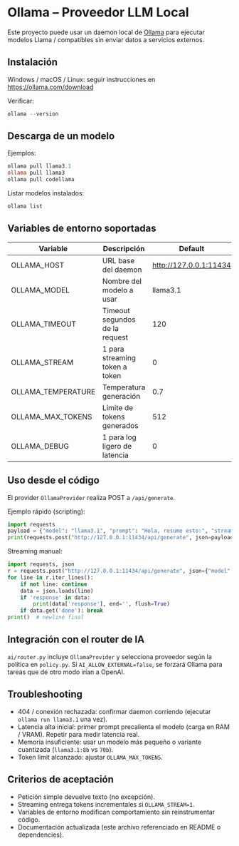 <!-- NG-HEADER: Nombre de archivo: ollama.md -->
<!-- NG-HEADER: Ubicación: docs/ollama.md -->
<!-- NG-HEADER: Descripción: Integración y uso de Ollama como proveedor LLM local -->
<!-- NG-HEADER: Lineamientos: Ver AGENTS.md -->
# Ollama – Proveedor LLM Local

Este proyecto puede usar un daemon local de [Ollama](https://ollama.com/) para ejecutar modelos Llama / compatibles sin enviar datos a servicios externos.

## Instalación

Windows / macOS / Linux: seguir instrucciones en https://ollama.com/download

Verificar:
```powershell
ollama --version
```

## Descarga de un modelo
Ejemplos:
```powershell
ollama pull llama3.1
ollama pull llama3
ollama pull codellama
```

Listar modelos instalados:
```powershell
ollama list
```

## Variables de entorno soportadas
| Variable | Descripción | Default |
|----------|-------------|---------|
| OLLAMA_HOST | URL base del daemon | http://127.0.0.1:11434 |
| OLLAMA_MODEL | Nombre del modelo a usar | llama3.1 |
| OLLAMA_TIMEOUT | Timeout segundos de la request | 120 |
| OLLAMA_STREAM | 1 para streaming token a token | 0 |
| OLLAMA_TEMPERATURE | Temperatura generación | 0.7 |
| OLLAMA_MAX_TOKENS | Límite de tokens generados | 512 |
| OLLAMA_DEBUG | 1 para log ligero de latencia | 0 |

## Uso desde el código
El provider `OllamaProvider` realiza POST a `/api/generate`.

Ejemplo rápido (scripting):
```python
import requests
payload = {"model": "llama3.1", "prompt": "Hola, resume esto:", "stream": False}
print(requests.post("http://127.0.0.1:11434/api/generate", json=payload, timeout=120).json()["response"])
```

Streaming manual:
```python
import requests, json
r = requests.post("http://127.0.0.1:11434/api/generate", json={"model": "llama3.1", "prompt": "Hola", "stream": True}, stream=True)
for line in r.iter_lines():
    if not line: continue
    data = json.loads(line)
    if 'response' in data:
        print(data['response'], end='', flush=True)
    if data.get('done'): break
print()  # newline final
```

## Integración con el router de IA
`ai/router.py` incluye `OllamaProvider` y selecciona proveedor según la política en `policy.py`. Si `AI_ALLOW_EXTERNAL=false`, se forzará Ollama para tareas que de otro modo irían a OpenAI.

## Troubleshooting
- 404 / conexión rechazada: confirmar daemon corriendo (ejecutar `ollama run llama3.1` una vez).
- Latencia alta inicial: primer prompt precalienta el modelo (carga en RAM / VRAM). Repetir para medir latencia real.
- Memoria insuficiente: usar un modelo más pequeño o variante cuantizada (`llama3.1:8b` vs `70b`).
- Token limit alcanzado: ajustar `OLLAMA_MAX_TOKENS`.

## Criterios de aceptación
- Petición simple devuelve texto (no excepción).
- Streaming entrega tokens incrementales si `OLLAMA_STREAM=1`.
- Variables de entorno modifican comportamiento sin reinstrumentar código.
- Documentación actualizada (este archivo referenciado en README o dependencies).

